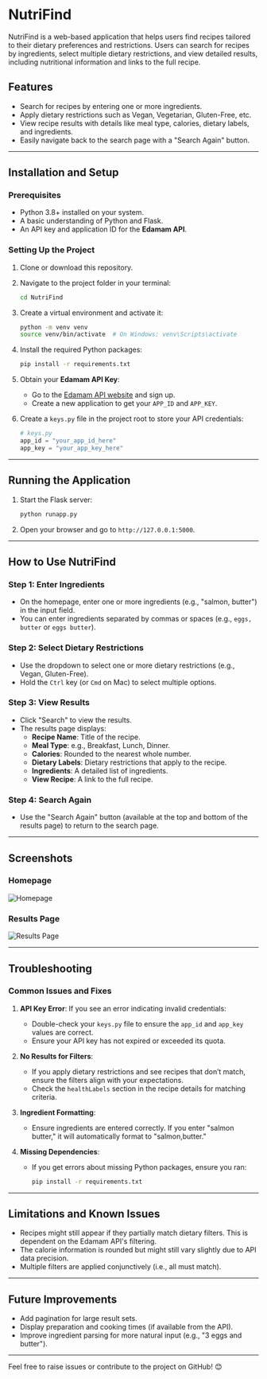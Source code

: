 # NutriFind

NutriFind is a web-based application that helps users find recipes tailored to their dietary preferences and restrictions. Users can search for recipes by ingredients, select multiple dietary restrictions, and view detailed results, including nutritional information and links to the full recipe.

## Features
- Search for recipes by entering one or more ingredients.
- Apply dietary restrictions such as Vegan, Vegetarian, Gluten-Free, etc.
- View recipe results with details like meal type, calories, dietary labels, and ingredients.
- Easily navigate back to the search page with a "Search Again" button.

---

## Installation and Setup

### Prerequisites
- Python 3.8+ installed on your system.
- A basic understanding of Python and Flask.
- An API key and application ID for the **Edamam API**.

### Setting Up the Project
1. Clone or download this repository.
2. Navigate to the project folder in your terminal:
   ```bash
   cd NutriFind
   ```
3. Create a virtual environment and activate it:
   ```bash
   python -m venv venv
   source venv/bin/activate  # On Windows: venv\Scripts\activate
   ```

4. Install the required Python packages:
   ```bash
   pip install -r requirements.txt
   ```

5. Obtain your **Edamam API Key**:
   - Go to the [Edamam API website](https://developer.edamam.com/) and sign up.
   - Create a new application to get your `APP_ID` and `APP_KEY`.

6. Create a `keys.py` file in the project root to store your API credentials:
   ```python
   # keys.py
   app_id = "your_app_id_here"
   app_key = "your_app_key_here"
   ```

---

## Running the Application
1. Start the Flask server:
   ```bash
   python runapp.py
   ```
2. Open your browser and go to `http://127.0.0.1:5000`.

---

## How to Use NutriFind

### Step 1: Enter Ingredients
- On the homepage, enter one or more ingredients (e.g., "salmon, butter") in the input field.
- You can enter ingredients separated by commas or spaces (e.g., `eggs, butter` or `eggs butter`).

### Step 2: Select Dietary Restrictions
- Use the dropdown to select one or more dietary restrictions (e.g., Vegan, Gluten-Free).
- Hold the `Ctrl` key (or `Cmd` on Mac) to select multiple options.

### Step 3: View Results
- Click "Search" to view the results.
- The results page displays:
  - **Recipe Name**: Title of the recipe.
  - **Meal Type**: e.g., Breakfast, Lunch, Dinner.
  - **Calories**: Rounded to the nearest whole number.
  - **Dietary Labels**: Dietary restrictions that apply to the recipe.
  - **Ingredients**: A detailed list of ingredients.
  - **View Recipe**: A link to the full recipe.

### Step 4: Search Again
- Use the "Search Again" button (available at the top and bottom of the results page) to return to the search page.

---

## Screenshots
### Homepage
![Homepage](docs/homepage.png)

### Results Page
![Results Page](docs/results_page.png)

---

## Troubleshooting

### Common Issues and Fixes
1. **API Key Error**: If you see an error indicating invalid credentials:
   - Double-check your `keys.py` file to ensure the `app_id` and `app_key` values are correct.
   - Ensure your API key has not expired or exceeded its quota.

2. **No Results for Filters**:
   - If you apply dietary restrictions and see recipes that don’t match, ensure the filters align with your expectations.
   - Check the `healthLabels` section in the recipe details for matching criteria.

3. **Ingredient Formatting**:
   - Ensure ingredients are entered correctly. If you enter "salmon butter," it will automatically format to "salmon,butter."

4. **Missing Dependencies**:
   - If you get errors about missing Python packages, ensure you ran:
     ```bash
     pip install -r requirements.txt
     ```

---

## Limitations and Known Issues
- Recipes might still appear if they partially match dietary filters. This is dependent on the Edamam API's filtering.
- The calorie information is rounded but might still vary slightly due to API data precision.
- Multiple filters are applied conjunctively (i.e., all must match).

---

## Future Improvements
- Add pagination for large result sets.
- Display preparation and cooking times (if available from the API).
- Improve ingredient parsing for more natural input (e.g., "3 eggs and butter").

---

Feel free to raise issues or contribute to the project on GitHub! 😊
